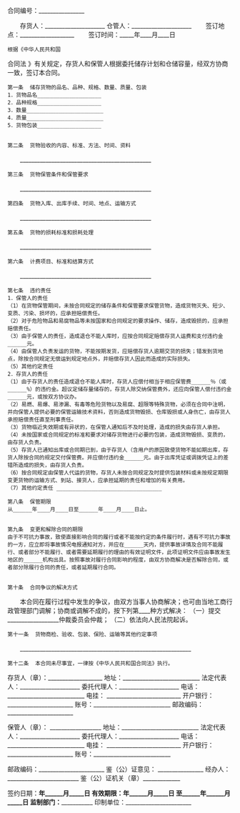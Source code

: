 
 


合同编号：________________


　　存货人：_____________________ 
    仓管人：_____________________ 
　　签订地点：___________________ 
　　签订时间：_____年____月____日


    根据《中华人民共和国
合同法
》有关规定，存货人和保管人根据委托储存计划和仓储容量，经双方协商一致，签订本合同。


    第一条  储存货物的品名、品种、规格、数量、质量、包装 
    1．货物品名____________________ 
    2．品种规格____________________ 
    3．数量________________________ 
    4．质量________________________ 
    5．货物包装____________________


    第二条  货物验收的内容、标准、方法、时间、资料 
　　______________________________________________


    第三条  货物保管条件和保管要求 
　　______________________________________________


    第四条  货物入库、出库手续、时间、地点、运输方式 
　　______________________________________________


    第五条  货物的损耗标准和损耗处理 
　　______________________________________________


    第六条  计费项目、标准和结算方式 
　　______________________________________________


    第七条  违约责任 
    1．保管人的责任 
    （1）在货物保管期间，未按合同规定的储存条件和保管要求保管货物，造成货物灭失、短少、变质、污染、损坏的，应承担赔偿责任。     
    （2）对于危险物品和易腐物品等未按国家和合同规定的要求操作、储存，造成毁损的，应承担赔偿责任。 
    （3）由于保管人的责任，造成退仓不能人库时，应按合同规定赔偿存货人运费和支付违约金______元。 
    （4）由保管人负责发运的货物，不能按期发货，应赔偿存货人逾期交货的损失；错发到货地点，除按合同规定无偿运到规定地点外，并赔偿存货人因此而造成的实际损失。 
    （5）其他约定责任 
    2．存货人的责任 
    （1）由于存货人的责任造成退仓不能人库时，存货人应偿付相当于相应保管费______％（或______%）的违约金。超议定储存量储存的，存货人除交纳保管费外，还应向保管人偿付违约金______元，或按双方协议办。 
    （2）易燃、易爆、易渗漏、有毒等危险货物以及易腐、超限等特殊货物，必须在合同中注明，并向保管人提供必要的保管运输技术资料，否则造成货物毁损、仓库毁损或人身伤亡，由存货人承担赔偿责任直至刑事责任。 
    （3）货物临近失效期或有异状的，在保管人通知后不及时处理，造成的损失由存货人承担。 
    （4）未按国家或合同规定的标准和要求对储存货物进行必要的包装，造成货物毁损、变质的，由存货人负责。 
    （5）存货人已通知出库或合同期已到，由于存货人（含用户的原因致使货物不能如期出库，存货人除按合同的规定交付保管费。并应偿付违约金______元。由于出库凭证或调拨凭证上的差错所造成的损失，由存货人负责。     
    （6）按合同规定由保管人代运的货物，存货人未按合同规定及时提供包装材料或未按规定期限变更货物的运输方式、到站、接货人，应承担延期的责任和增加的有关费用。     
    （7）其他约定责任 _________________________________
 
    第八条  保管期限 
    从______年____月____日至______年____月____日止。


    第九条  变更和解除合同的期限 
    由于不可抗力事故，致使直接影响合同的履行或者不能按约定的条件履行时，遇有不可抗力事故的一方，应立即将事故情况电报通知对方，并应在______天内，提供事故详情及合同不能履行、或者部分不能履行、或者需要延期履行的理由的有效证明文件，此项证明文件应由事故发生地区的______机构出具。按照事故对履行合同影响的程度，由双方协商解决是否解除合同，或者部分除履行合同的责任，或者延期履行合同。


    第十条  合同争议的解决方式 
　　本合同在履行过程中发生的争议，由双方当事人协商解决；也可由当地工商行政管理部门调解；协商或调解不成的，按下列第____种方式解决： 
    （一）提交__________________仲裁委员会仲裁； 
    （二）依法向人民法院起诉。
 
    第十一条  货物商检、验收、包装、保险、运输等其他约定事项 
　　____________________________________________________________


    第十二条  本合同未尽事宜，一律按《中华人民共和国合同法》执行。


 


存货人（章）：___________________
地址：___________________________
法定代表人：_____________________
委托代理人：_____________________
电话：___________________________
电挂： __________________________
开户银行：_______________________
账号：___________________________
邮政编码：_______________________


保管人（章）： __________________
地址：___________________________
法定代表人：_____________________
委托代理人：_____________________
电话：___________________________
电挂： __________________________
开户银行：_______________________
账号：___________________________


邮政编码：_______________________
鉴（公）证意见： ________________
经办人：_________________________
鉴（公）证机关（章）_____________


签约日期：______年______月_____日
有效期限：______年______月_____日
        至______年______月_____日
监制部门：_______________________
印制单位：_______________________
 


 

 
 
 
 
 
  


  
 

  


  


  
 
 
 
 

